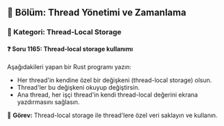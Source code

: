 ## 📘 Bölüm: Thread Yönetimi ve Zamanlama  
### 🔹 Kategori: Thread-Local Storage  
#### ❓ Soru 1165: Thread-local storage kullanımı

Aşağıdakileri yapan bir Rust programı yazın:

- Her thread'in kendine özel bir değişkeni (thread-local storage) olsun.
- Thread'ler bu değişkeni okuyup değiştirsin.
- Ana thread, her işçi thread'in kendi thread-local değerini ekrana yazdırmasını sağlasın.

🔧 **Görev:** Thread-local storage ile thread'lere özel veri saklayın ve kullanın.
